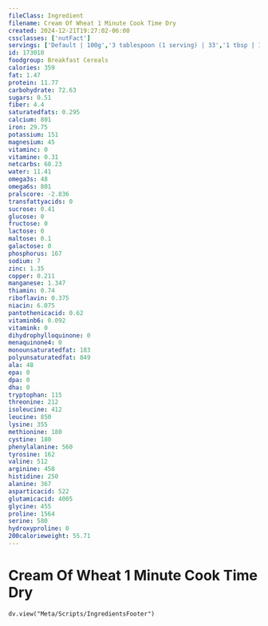```yaml
---
fileClass: Ingredient
filename: Cream Of Wheat 1 Minute Cook Time Dry
created: 2024-12-21T19:27:02-06:00
cssclasses: ['nutFact']
servings: ['Default | 100g','3 tablespoon (1 serving) | 33','1 tbsp | 13.7','1 cup | 194']
id: 173010
foodgroup: Breakfast Cereals
calories: 359
fat: 1.47
protein: 11.77
carbohydrate: 72.63
sugars: 0.51
fiber: 4.4
saturatedfats: 0.295
calcium: 801
iron: 29.75
potassium: 151
magnesium: 45
vitaminc: 0
vitamine: 0.31
netcarbs: 68.23
water: 11.41
omega3s: 48
omega6s: 801
pralscore: -2.836
transfattyacids: 0
sucrose: 0.41
glucose: 0
fructose: 0
lactose: 0
maltose: 0.1
galactose: 0
phosphorus: 167
sodium: 7
zinc: 1.35
copper: 0.211
manganese: 1.347
thiamin: 0.74
riboflavin: 0.375
niacin: 6.075
pantothenicacid: 0.62
vitaminb6: 0.092
vitamink: 0
dihydrophylloquinone: 0
menaquinone4: 0
monounsaturatedfat: 183
polyunsaturatedfat: 849
ala: 48
epa: 0
dpa: 0
dha: 0
tryptophan: 115
threonine: 212
isoleucine: 412
leucine: 850
lysine: 355
methionine: 180
cystine: 180
phenylalanine: 560
tyrosine: 162
valine: 512
arginine: 450
histidine: 250
alanine: 367
asparticacid: 522
glutamicacid: 4005
glycine: 455
proline: 1564
serine: 580
hydroxyproline: 0
200calorieweight: 55.71
---
```


# Cream Of Wheat 1 Minute Cook Time Dry

```dataviewjs
dv.view("Meta/Scripts/IngredientsFooter")
```